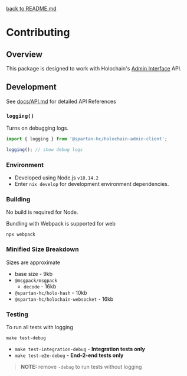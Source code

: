 [back to README.md](README.md)

# Contributing

## Overview
This package is designed to work with Holochain's [Admin
Interface](https://github.com/holochain/holochain/blob/HEAD/crates/holochain_conductor_api/src/admin_interface.rs)
API.


## Development

See [docs/API.md](docs/API.md) for detailed API References

### `logging()`
Turns on debugging logs.

```javascript
import { logging } from '@spartan-hc/holochain-admin-client';

logging(); // show debug logs
```

### Environment

- Developed using Node.js `v18.14.2`
- Enter `nix develop` for development environment dependencies.

### Building
No build is required for Node.

Bundling with Webpack is supported for web
```
npx webpack
```

### Minified Size Breakdown
Sizes are approximate

- base size - 9kb
- `@msgpack/msgpack`
  - `decode` - 16kb
- `@spartan-hc/holo-hash` - 10kb
- `@spartan-hc/holochain-websocket` - 16kb

### Testing

To run all tests with logging
```
make test-debug
```

- `make test-integration-debug` - **Integration tests only**
- `make test-e2e-debug` - **End-2-end tests only**

> **NOTE:** remove `-debug` to run tests without logging

